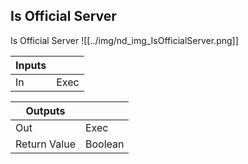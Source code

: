 ## Is Official Server
Is Official Server
![[../img/nd_img_IsOfficialServer.png]]

|Inputs||
|--|--|
| In | Exec |

|Outputs||
|--|--|
| Out | Exec |
| Return Value | Boolean |
